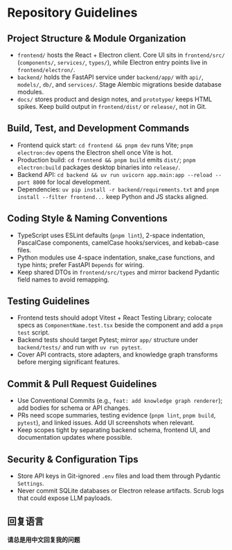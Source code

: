 # Repository Guidelines

## Project Structure & Module Organization
 - `frontend/` hosts the React + Electron client. Core UI sits in `frontend/src/` (`components/`, `services/`, `types/`), while Electron entry points live in `frontend/electron/`.
 - `backend/` holds the FastAPI service under `backend/app/` with `api/`, `models/`, `db/`, and `services/`. Stage Alembic migrations beside database modules.
 - `docs/` stores product and design notes, and `prototype/` keeps HTML spikes. Keep build output in `frontend/dist/` or `release/`, not in Git.

## Build, Test, and Development Commands
 - Frontend quick start: `cd frontend && pnpm dev` runs Vite; `pnpm electron:dev` opens the Electron shell once Vite is hot.
 - Production build: `cd frontend && pnpm build` emits `dist/`; `pnpm electron:build` packages desktop binaries into `release/`.
 - Backend API: `cd backend && uv run uvicorn app.main:app --reload --port 8000` for local development.
 - Dependencies: `uv pip install -r backend/requirements.txt` and `pnpm install --filter frontend...` keep Python and JS stacks aligned.

## Coding Style & Naming Conventions
 - TypeScript uses ESLint defaults (`pnpm lint`), 2-space indentation, PascalCase components, camelCase hooks/services, and kebab-case files.
 - Python modules use 4-space indentation, snake_case functions, and type hints; prefer FastAPI `Depends` for wiring.
 - Keep shared DTOs in `frontend/src/types` and mirror backend Pydantic field names to avoid remapping.

## Testing Guidelines
 - Frontend tests should adopt Vitest + React Testing Library; colocate specs as `ComponentName.test.tsx` beside the component and add a `pnpm test` script.
 - Backend tests should target Pytest; mirror `app/` structure under `backend/tests/` and run with `uv run pytest`.
 - Cover API contracts, store adapters, and knowledge graph transforms before merging significant features.

## Commit & Pull Request Guidelines
 - Use Conventional Commits (e.g., `feat: add knowledge graph renderer`); add bodies for schema or API changes.
 - PRs need scope summaries, testing evidence (`pnpm lint`, `pnpm build`, `pytest`), and linked issues. Add UI screenshots when relevant.
 - Keep scopes tight by separating backend schema, frontend UI, and documentation updates where possible.

## Security & Configuration Tips
 - Store API keys in Git-ignored `.env` files and load them through Pydantic `Settings`.
 - Never commit SQLite databases or Electron release artifacts. Scrub logs that could expose LLM payloads.

## 回复语言

**请总是用中文回复我的问题**